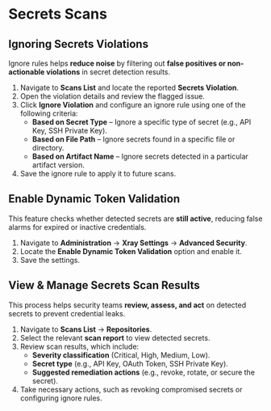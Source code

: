 # Secrets Scans

## **Ignoring Secrets Violations**

Ignore rules helps **reduce noise** by filtering out **false positives or non-actionable violations** in secret detection results.

1. Navigate to **Scans List** and locate the reported **Secrets Violation**.
2. Open the violation details and review the flagged issue.
3. Click **Ignore Violation** and configure an ignore rule using one of the following criteria:
   * **Based on Secret Type** – Ignore a specific type of secret (e.g., API Key, SSH Private Key).
   * **Based on File Path** – Ignore secrets found in a specific file or directory.
   * **Based on Artifact Name** – Ignore secrets detected in a particular artifact version.
4. Save the ignore rule to apply it to future scans.

## **Enable Dynamic Token Validation**

This feature checks whether detected secrets are **still active**, reducing false alarms for expired or inactive credentials.

1. Navigate to **Administration** → **Xray Settings** → **Advanced Security**.
2. Locate the **Enable Dynamic Token Validation** option and enable it.
3. Save the settings.

## **View & Manage Secrets Scan Results**

This process helps security teams **review, assess, and act** on detected secrets to prevent credential leaks.

1. Navigate to **Scans List** → **Repositories**.
2. Select the relevant **scan report** to view detected secrets.
3. Review scan results, which include:
   * **Severity classification** (Critical, High, Medium, Low).
   * **Secret type** (e.g., API Key, OAuth Token, SSH Private Key).
   * **Suggested remediation actions** (e.g., revoke, rotate, or secure the secret).
4. Take necessary actions, such as revoking compromised secrets or configuring ignore rules.
